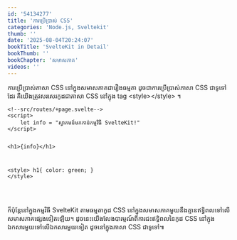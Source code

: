 ```yaml
---
id: '54134277'
title: 'ការប្រើប្រាស់ CSS'
categories: 'Node.js, Sveltekit'
thumb: ''
date: '2025-08-04T20:24:07'
bookTitle: 'SvelteKit in Detail'
bookThumb: ''
bookChapter: 'សមាសភាគ'
videos: ''
---
```

<p>ការប្រើប្រាស់​ភាសា CSS នៅ​ក្នុង​សមាសភាគជា​រឿង​ធម្មតា ដូច​ជា​ការប្រើប្រាស់ភាសា CSS ជា​ទូទៅ​ដែរ គឺ​យើង​ត្រូវ​សរសេរ​កូដ​ជា​ភាសា CSS នៅ​ក្នុង​ tag &lt;style&gt;&lt;/style&gt; ។</p><pre><code class="language-html">&lt;!--src/routes/+page.svelte--&gt;
&lt;script&gt;
    let info = "ស្វាគមន៍​មក​កាន់​កម្មវិធី SvelteKit!"
&lt;/script&gt;
 
&lt;h1&gt;{info}&lt;/h1&gt;
 
&lt;style&gt;
    h1{
        color: green;
    }
&lt;/style&gt;</code></pre><p>&nbsp;</p><p>ក៏​ប៉ុន្តែ​នៅ​ក្នុង​កម្មវិធី SvelteKit តាម​ធម្មតា​កូដ​ CSS នៅ​ក្នុង​សមាសភាគ​មួយ​នឹង​គ្មាន​ឥទ្ធិពល​ទៅ​លើ​សមាសភាគ​ផ្សេង​ទៀត​ឡើយ​។ ដូចនេះ​យើង​លែង​បារម្មណ៍​ពី​ការជះ​ឥទ្ធិពល​នៃ​កូដ CSS នៅ​ក្នុង​ឯកសារ​មួយ​ទៅ​លើ​ឯកសារ​មួយ​ទៀត ដូច​នៅ​ក្នុង​ភាសា CSS ជា​ទូទៅ​៕</p>